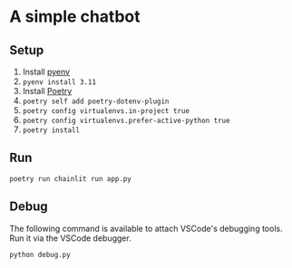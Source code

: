 # A simple chatbot

## Setup

1. Install [pyenv](https://github.com/pyenv/pyenv)
2. `pyenv install 3.11`
3. Install [Poetry](https://python-poetry.org/)
4. `poetry self add poetry-dotenv-plugin`
5. `poetry config virtualenvs.in-project true`
6. `poetry config virtualenvs.prefer-active-python true`
7. `poetry install`

## Run

`poetry run chainlit run app.py`

## Debug

The following command is available to attach VSCode's debugging tools. Run it via the VSCode debugger.

`python debug.py`

